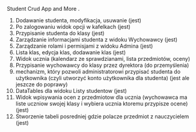 Student Crud App and More .
1. Dodawanie studenta, modyfikacja, usuwanie (jest)
2. Po zalogowaniu widok opcji w kafelkach (jest)
3. Przypisanie studenta do klasy (jest)
5. Zarządzanie informacjami studenta z widoku Wychowawcy (jest)
6. Zarządzanie rolami i permisjami z widoku Admina (jest)
7. Lista klas, edycja klas, dodawanie klas (jest)
8. Widok ucznia (kalendarz ze sprawdzianami, lista przedmiotów, oceny) 
9. Przypisanie wychowawcy do klasy przez dyrektora (do przemyślenia)
10. mechanizm, który pozwoli administratorowi przypisać studenta 
do użytkownika (czyli utworzyć konto użytkownika dla studenta) (jest ale jeszcze do poprawy)
11. DataTables dla widoku Listy studentow (jest)
13. Widok wpisywania ocen z przedmiotow dla ucznia (wychowawca ma liste uczniow swojej klasy 
i wybiera ucznia ktoremu przypisze ocene) (jest)
14. Stworzenie tabeli posredniej gdzie polacze przedmiot z nauczycielem (jest)




